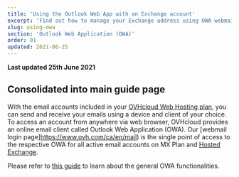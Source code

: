 ```yaml
---
title: 'Using the Outlook Web App with an Exchange account'
excerpt: 'Find out how to manage your Exchange address using OWA webmail'
slug: using-owa
section: 'Outlook Web Application (OWA)'
order: 01
updated: 2021-06-25
---
```


**Last updated 25th June 2021**

## Consolidated into main guide page

With the email accounts included in your [OVHcloud Web Hosting plan](https://www.ovhcloud.com/en-ca/web-hosting/), you can send and receive your emails using a device and client of your choice. To access an account from anywhere via web browser, OVHcloud provides an online email client called Outlook Web Application (OWA). Our [webmail login page]https://www.ovh.com/ca/en/mail) is the single point of access to the respective OWA for all active email accounts on MX Plan and [Hosted Exchange](https://www.ovhcloud.com/en-ca/emails/hosted-exchange/).

Please refer to [this guide](https://docs.ovh.com/ca/en/emails/using-owa/) to learn about the general OWA functionalities.
